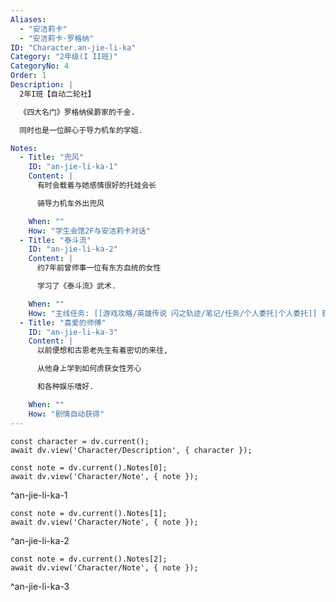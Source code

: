 ```yaml
---
Aliases:
  - "安洁莉卡"
  - "安洁莉卡·罗格纳"
ID: "Character.an-jie-li-ka"
Category: "2年级(I II班)"
CategoryNo: 4
Order: 1
Description: |
  2年I班【自动二轮社】

  《四大名门》罗格纳侯爵家的千金.

  同时也是一位醉心于导力机车的学姐.

Notes:
  - Title: "兜风"
    ID: "an-jie-li-ka-1"
    Content: |
      有时会载着与她感情很好的托娃会长

      骑导力机车外出兜风

    When: ""
    How: "学生会馆2F与安洁莉卡对话"
  - Title: "泰斗流"
    ID: "an-jie-li-ka-2"
    Content: |
      约7年前曾师事一位有东方血统的女性

      学习了《泰斗流》武术.

    When: ""
    How: "主线任务: [[游戏攻略/英雄传说 闪之轨迹/笔记/任务/个人委托|个人委托]] 获得"
  - Title: "喜爱的师傅"
    ID: "an-jie-li-ka-3"
    Content: |
      以前便想和古恩老先生有着密切的来往,

      从他身上学到如何虏获女性芳心

      和各种娱乐嗜好.

    When: ""
    How: "剧情自动获得"
---
```

```dataviewjs
const character = dv.current();
await dv.view('Character/Description', { character });
```

```dataviewjs
const note = dv.current().Notes[0];
await dv.view('Character/Note', { note });
```
^an-jie-li-ka-1

```dataviewjs
const note = dv.current().Notes[1];
await dv.view('Character/Note', { note });
```
^an-jie-li-ka-2

```dataviewjs
const note = dv.current().Notes[2];
await dv.view('Character/Note', { note });
```
^an-jie-li-ka-3
